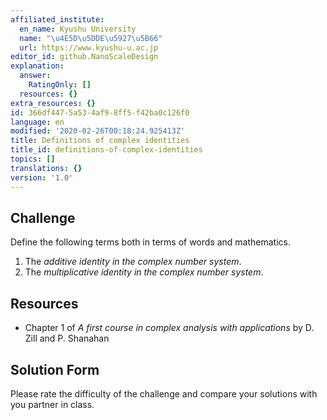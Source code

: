 ```yaml
---
affiliated_institute:
  en_name: Kyushu University
  name: "\u4E5D\u5DDE\u5927\u5B66"
  url: https://www.kyushu-u.ac.jp
editor_id: github.NanoScaleDesign
explanation:
  answer:
    RatingOnly: []
  resources: {}
extra_resources: {}
id: 366df447-5a53-4af9-8ff5-f42ba0c126f0
language: en
modified: '2020-02-26T00:18:24.925413Z'
title: Definitions of complex identities
title_id: definitions-of-complex-identities
topics: []
translations: {}
version: '1.0'
---
```


## Challenge
Define the following terms both in terms of words and mathematics.

1. The *additive identity in the complex number system*.
2. The *multiplicative identity in the complex number system*.

## Resources
- Chapter 1 of *A first course in complex analysis with applications* by D. Zill and P. Shanahan


## Solution Form
Please rate the difficulty of the challenge and compare your solutions with you partner in class.

